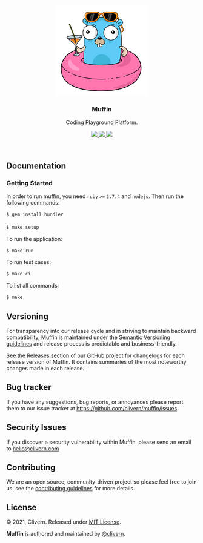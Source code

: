 <p align="center">
    <img src="https://raw.githubusercontent.com/Clivern/Muffin/main/assets/logo.png?v=0.1.1" width="240" />
    <h3 align="center">Muffin</h3>
    <p align="center">Coding Playground Platform.</p>
    <p align="center">
        <a href="https://github.com/Clivern/Muffin/actions/workflows/build.yml">
            <img src="https://github.com/Clivern/Muffin/actions/workflows/build.yml/badge.svg">
        </a>
        <a href="https://github.com/Clivern/Muffin/releases">
            <img src="https://img.shields.io/badge/Version-0.1.1-red.svg">
        </a>
        <a href="https://github.com/Clivern/Muffin/blob/master/LICENSE">
            <img src="https://img.shields.io/badge/LICENSE-MIT-orange.svg">
        </a>
    </p>
</p>
<br/>

## Documentation

### Getting Started

In order to run muffin, you need `ruby` `>=` `2.7.4` and `nodejs`. Then run the following commands:

```zsh
$ gem install bundler

$ make setup
```

To run the application:

```zsh
$ make run
```

To run test cases:

```zsh
$ make ci
```

To list all commands:

```zsh
$ make
```


## Versioning

For transparency into our release cycle and in striving to maintain backward compatibility, Muffin is maintained under the [Semantic Versioning guidelines](https://semver.org/) and release process is predictable and business-friendly.

See the [Releases section of our GitHub project](https://github.com/clivern/muffin/releases) for changelogs for each release version of Muffin. It contains summaries of the most noteworthy changes made in each release.


## Bug tracker

If you have any suggestions, bug reports, or annoyances please report them to our issue tracker at https://github.com/clivern/muffin/issues


## Security Issues

If you discover a security vulnerability within Muffin, please send an email to [hello@clivern.com](mailto:hello@clivern.com)


## Contributing

We are an open source, community-driven project so please feel free to join us. see the [contributing guidelines](CONTRIBUTING.md) for more details.


## License

© 2021, Clivern. Released under [MIT License](https://opensource.org/licenses/mit-license.php).

**Muffin** is authored and maintained by [@clivern](http://github.com/clivern).
